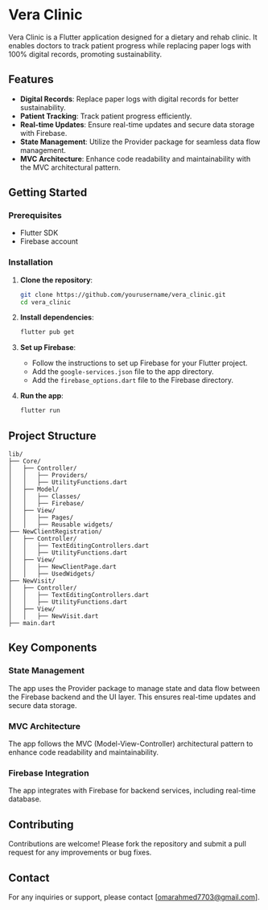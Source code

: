 # Vera Clinic

Vera Clinic is a Flutter application designed for a dietary and rehab clinic. It enables doctors to track patient progress while replacing paper logs with 100% digital records, promoting sustainability.

## Features

- **Digital Records**: Replace paper logs with digital records for better sustainability.
- **Patient Tracking**: Track patient progress efficiently.
- **Real-time Updates**: Ensure real-time updates and secure data storage with Firebase.
- **State Management**: Utilize the Provider package for seamless data flow management.
- **MVC Architecture**: Enhance code readability and maintainability with the MVC architectural pattern.

## Getting Started

### Prerequisites

- Flutter SDK
- Firebase account

### Installation

1. **Clone the repository**:
    ```sh
    git clone https://github.com/yourusername/vera_clinic.git
    cd vera_clinic
    ```

2. **Install dependencies**:
    ```sh
    flutter pub get
    ```

3. **Set up Firebase**:
    - Follow the instructions to set up Firebase for your Flutter project.
    - Add the `google-services.json` file to the app directory.
    - Add the `firebase_options.dart` file to the Firebase directory.
    

4. **Run the app**:
    ```sh
    flutter run
    ```

## Project Structure

```plaintext
lib/
├── Core/
│   ├── Controller/
│   │   ├── Providers/
│   │   ├── UtilityFunctions.dart
│   ├── Model/
│   │   ├── Classes/
│   │   ├── Firebase/
│   ├── View/
│   │   ├── Pages/
│   │   ├── Reusable widgets/
├── NewClientRegistration/
│   ├── Controller/
│   │   ├── TextEditingControllers.dart
│   │   ├── UtilityFunctions.dart
│   ├── View/
│   │   ├── NewClientPage.dart
│   │   ├── UsedWidgets/
├── NewVisit/
│   ├── Controller/
│   │   ├── TextEditingControllers.dart
│   │   ├── UtilityFunctions.dart
│   ├── View/
│   │   ├── NewVisit.dart
├── main.dart
```

## Key Components

### State Management

The app uses the Provider package to manage state and data flow between the Firebase backend and the UI layer. This ensures real-time updates and secure data storage.

### MVC Architecture

The app follows the MVC (Model-View-Controller) architectural pattern to enhance code readability and maintainability.

### Firebase Integration

The app integrates with Firebase for backend services, including real-time database.

## Contributing

Contributions are welcome! Please fork the repository and submit a pull request for any improvements or bug fixes.

## Contact

For any inquiries or support, please contact [omarahmed7703@gmail.com].
